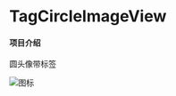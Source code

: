 # TagCircleImageView

#### 项目介绍
圆头像带标签



![图标](https://gitee.com/tcoy/TagCircleImageView/blob/master/TagCircleImageView.png "示例图标")
